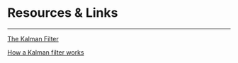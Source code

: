 # Resources & Links

---

[The Kalman Filter](https://www.cs.unc.edu/~welch/kalman/)

[How a Kalman filter works](https://www.bzarg.com/p/how-a-kalman-filter-works-in-pictures/)

